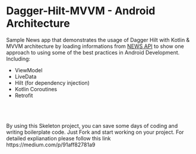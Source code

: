 # Dagger-Hilt-MVVM - Android Architecture


Sample News app that demonstrates the usage of Dagger Hilt with Kotlin & MVVM architecture by loading informations from [NEWS API](https://newsapi.org) to show one approach to using some of the best practices in Android Development.<br/> 
Including:  
 * ViewModel
 * LiveData
 * Hilt (for dependency injection)
 * Kotlin Coroutines
 * Retrofit
<br/>
<br/>
<br/>
By using this Skeleton project, you can save some days of coding and writing boilerplate code. Just Fork and start working on your project.
For detailed explianation please follow this link https://medium.com/p/91aff82781a9

